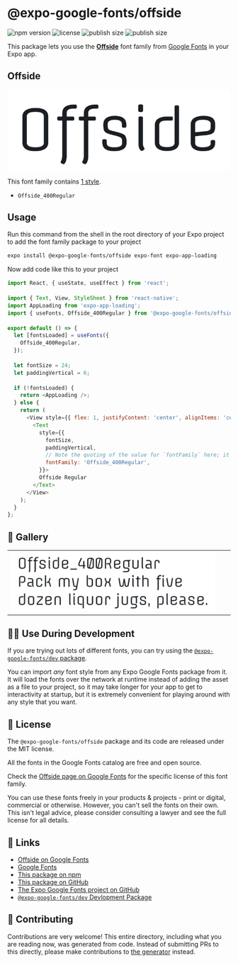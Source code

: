 # @expo-google-fonts/offside

![npm version](https://flat.badgen.net/npm/v/@expo-google-fonts/offside)
![license](https://flat.badgen.net/github/license/expo/google-fonts)
![publish size](https://flat.badgen.net/packagephobia/install/@expo-google-fonts/offside)
![publish size](https://flat.badgen.net/packagephobia/publish/@expo-google-fonts/offside)

This package lets you use the [**Offside**](https://fonts.google.com/specimen/Offside) font family from [Google Fonts](https://fonts.google.com/) in your Expo app.

## Offside

![Offside](./font-family.png)

This font family contains [1 style](#-gallery).

- `Offside_400Regular`

## Usage

Run this command from the shell in the root directory of your Expo project to add the font family package to your project
```sh
expo install @expo-google-fonts/offside expo-font expo-app-loading
```

Now add code like this to your project
```js
import React, { useState, useEffect } from 'react';

import { Text, View, StyleSheet } from 'react-native';
import AppLoading from 'expo-app-loading';
import { useFonts, Offside_400Regular } from '@expo-google-fonts/offside';

export default () => {
  let [fontsLoaded] = useFonts({
    Offside_400Regular,
  });

  let fontSize = 24;
  let paddingVertical = 6;

  if (!fontsLoaded) {
    return <AppLoading />;
  } else {
    return (
      <View style={{ flex: 1, justifyContent: 'center', alignItems: 'center' }}>
        <Text
          style={{
            fontSize,
            paddingVertical,
            // Note the quoting of the value for `fontFamily` here; it expects a string!
            fontFamily: 'Offside_400Regular',
          }}>
          Offside Regular
        </Text>
      </View>
    );
  }
};

```

## 🔡 Gallery


||||
|-|-|-|
|![Offside_400Regular](./Offside_400Regular.ttf.png)||||


## 👩‍💻 Use During Development

If you are trying out lots of different fonts, you can try using the [`@expo-google-fonts/dev` package](https://github.com/expo/google-fonts/tree/master/font-packages/dev#readme).

You can import *any* font style from any Expo Google Fonts package from it. It will load the fonts
over the network at runtime instead of adding the asset as a file to your project, so it may take longer
for your app to get to interactivity at startup, but it is extremely convenient
for playing around with any style that you want.

## 📖 License

The `@expo-google-fonts/offside` package and its code are released under the MIT license.

All the fonts in the Google Fonts catalog are free and open source.

Check the [Offside page on Google Fonts](https://fonts.google.com/specimen/Offside) for the specific license of this font family.

You can use these fonts freely in your products & projects - print or digital, commercial or otherwise. However, you can't sell the fonts on their own. This isn't legal advice, please consider consulting a lawyer and see the full license for all details.

## 🔗 Links

- [Offside on Google Fonts](https://fonts.google.com/specimen/Offside)
- [Google Fonts](https://fonts.google.com/)
- [This package on npm](https://www.npmjs.com/package/@expo-google-fonts/offside)
- [This package on GitHub](https://github.com/expo/google-fonts/tree/master/font-packages/offside)
- [The Expo Google Fonts project on GitHub](https://github.com/expo/google-fonts)
- [`@expo-google-fonts/dev` Devlopment Package](https://github.com/expo/google-fonts/tree/master/font-packages/dev)

## 🤝 Contributing

Contributions are very welcome! This entire directory, including what you are reading now, was generated from code. Instead of submitting PRs to this directly, please make contributions to [the generator](https://github.com/expo/google-fonts/tree/master/packages/generator) instead.
